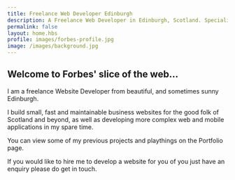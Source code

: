 ```yaml
---
title: Freelance Web Developer Edinburgh
description: A Freelance Web Developer in Edinburgh, Scotland. Specialising in fast responsive websites and JavaScript web applications.
permalink: false
layout: home.hbs
profile: images/forbes-profile.jpg
image: /images/background.jpg
---
```


## Welcome to Forbes' slice of the web...

I am a freelance Website Developer from beautiful, and sometimes sunny Edinburgh.

I build small, fast and maintainable business websites for the good folk of Scotland and beyond, as well as
developing more complex web and mobile applications in my spare time.

You can view some of my previous projects and playthings on the Portfolio page.

If you would like to hire me to develop a website for you of you just have an enquiry
please do get in touch.
